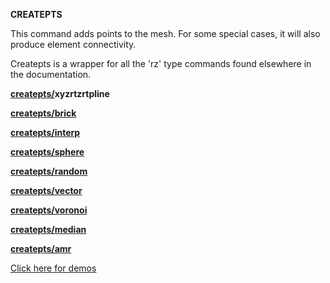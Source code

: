  **CREATEPTS**

  This command adds points to the mesh. For some special cases, it
  will also produce element connectivity.

  Createpts is a wrapper for all the 'rz' type commands found
  elsewhere in the documentation.

  **[createpts/](createpts/CRTPTSRZ.md)xyzrtzrtpline**

  **[createpts/brick](createpts/CRTPTBRICK.md)**

  **[createpts/interp](createpts/createpts_interp.md)**

  **[createpts/sphere](createpts/cresphere.md)**

  **[createpts/random](createpts/CRTPTRZRAN.md)**

  **[createpts/vector](createpts/CRTPTRZV_LG.md)**

  **[createpts/voronoi](createpts/createpts_voronoi.md)**

  **[createpts/median](createpts/createpts_median.md)**

  **[createpts/amr](createpts/CREATEPTSAMR.md)**

 [Click here for demos](../demos/main_createpts.md)

